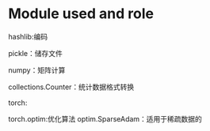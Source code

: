 # Module used and role
hashlib:编码

pickle：储存文件

numpy：矩阵计算

collections.Counter：统计数据格式转换

torch: 

  torch.optim:优化算法 optim.SparseAdam：适用于稀疏数据的

